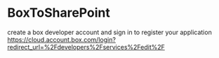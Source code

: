 # BoxToSharePoint

create a box developer account and sign in to register your application https://cloud.account.box.com/login?redirect_url=%2Fdevelopers%2Fservices%2Fedit%2F

